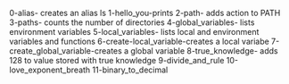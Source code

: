 0-alias- creates an alias ls
1-hello_you-prints
2-path- adds action to PATH
3-paths- counts the number of directories
4-global_variables- lists environment variables
5-local_variables- lists local and environment variables and functions
6-create-local_variable-creates a local variabe
7-create_global_variable-creates a global variable
8-true_knowledge- adds 128 to value stored with true knowledge
9-divide_and_rule
10-love_exponent_breath
11-binary_to_decimal
